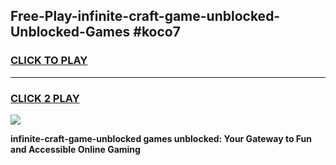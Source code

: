 
## Free-Play-infinite-craft-game-unblocked-Unblocked-Games #koco7
<h3>
<a href="https://news.freeplayer.one?title=infinite-craft-game-unblocked&ref=8M">CLICK TO PLAY</a></h3>
<hr>

<h3>
<a href="https://news.freeplayer.one?title=infinite-craft-game-unblocked&ref=8M">CLICK 2 PLAY</a>
  
</h3>

<a href="https://news.freeplayer.one?title=infinite-craft-game-unblocked&ref=8M"><img src="https://clearcache.store/games.png"></a>


**infinite-craft-game-unblocked games unblocked: Your Gateway to Fun and Accessible Online Gaming**
